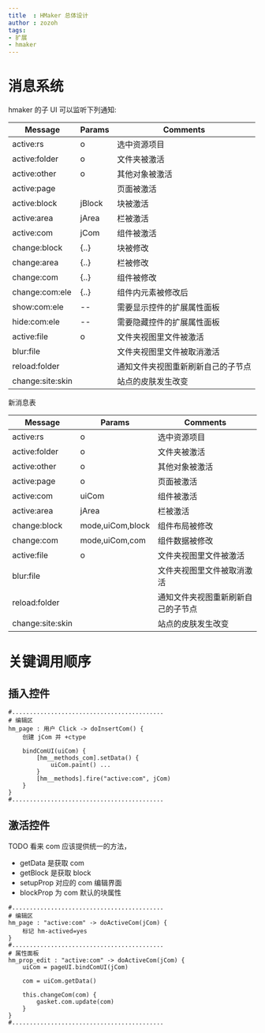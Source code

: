 ```yaml
---
title  : HMaker 总体设计
author : zozoh
tags:
- 扩展
- hmaker
---
```



# 消息系统

hmaker 的子 UI 可以监听下列通知:

 Message         | Params        | Comments 
-----------------|---------------|----------
active:rs        | o             | 选中资源项目
active:folder    | o             | 文件夹被激活
active:other     | o             | 其他对象被激活
active:page      |               | 页面被激活
active:block     | jBlock        | 块被激活
active:area      | jArea         | 栏被激活
active:com       | jCom          | 组件被激活
change:block     | {..}          | 块被修改
change:area      | {..}          | 栏被修改
change:com       | {..}          | 组件被修改
change:com:ele   | {..}          | 组件内元素被修改后
show:com:ele     | --            | 需要显示控件的扩展属性面板
hide:com:ele     | --            | 需要隐藏控件的扩展属性面板
active:file      | o             | 文件夹视图里文件被激活
blur:file        |               | 文件夹视图里文件被取消激活
reload:folder    |               | 通知文件夹视图重新刷新自己的子节点
change:site:skin |               | 站点的皮肤发生改变

新消息表

 Message         | Params            | Comments 
-----------------|-------------------|----------
active:rs        | o                 | 选中资源项目
active:folder    | o                 | 文件夹被激活
active:other     | o                 | 其他对象被激活
active:page      | o                 | 页面被激活
active:com       | uiCom             | 组件被激活
active:area      | jArea             | 栏被激活
change:block     | mode,uiCom,block  | 组件布局被修改
change:com       | mode,uiCom,com    | 组件数据被修改
active:file      | o                 | 文件夹视图里文件被激活
blur:file        |                   | 文件夹视图里文件被取消激活
reload:folder    |                   | 通知文件夹视图重新刷新自己的子节点
change:site:skin |                   | 站点的皮肤发生改变


# 关键调用顺序

## 插入控件

```
#...........................................
# 编辑区
hm_page : 用户 Click -> doInsertCom() {   
    创建 jCom 并 +ctype
    
    bindComUI(uiCom) {
        [hm__methods_com].setData() {
            uiCom.paint() ...
        }
        [hm__methods].fire("active:com", jCom)
    }
}
#...........................................
```


## 激活控件

TODO 看来 com 应该提供统一的方法，
 - getData  是获取 com
 - getBlock 是获取 block
 - setupProp 对应的 com 编辑界面
 - blockProp 为 com 默认的块属性

```
#...........................................
# 编辑区
hm_page : "active:com" -> doActiveCom(jCom) {
    标记 hm-actived=yes
}
#...........................................
# 属性面板
hm_prop_edit : "active:com" -> doActiveCom(jCom) {
    uiCom = pageUI.bindComUI(jCom)
    
    com = uiCom.getData()
    
    this.changeCom(com) {
        gasket.com.update(com)
    }
}
#...........................................
```

